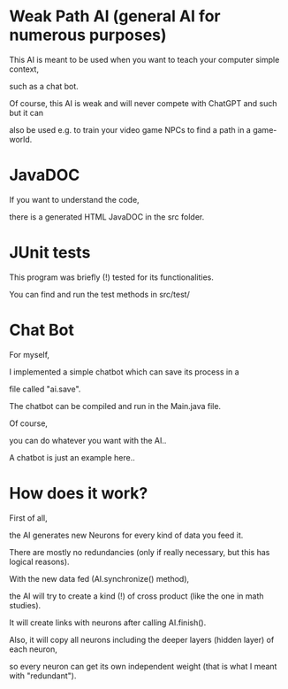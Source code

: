 # Weak Path AI (general AI for numerous purposes)

This AI is meant to be used when you want to teach your computer simple context,

such as a chat bot.

Of course, this AI is weak and will never compete with ChatGPT and such but it can

also be used e.g. to train your video game NPCs to find a path in a game-world.

# JavaDOC

If you want to understand the code,

there is a generated HTML JavaDOC in the src folder.

# JUnit tests

This program was briefly (!) tested for its functionalities.

You can find and run the test methods in src/test/

# Chat Bot

For myself,

I implemented a simple chatbot which can save its process in a

file called "ai.save".

The chatbot can be compiled and run in the Main.java file.

Of course,

you can do whatever you want with the AI..

A chatbot is just an example here..

# How does it work?

First of all,

the AI generates new Neurons for every kind of data you feed it.

There are mostly no redundancies (only if really necessary, but this has logical reasons).

With the new data fed (AI.synchronize() method),

the AI will try to create a kind (!) of cross product (like the one in math studies).

It will create links with neurons after calling AI.finish().

Also, it will copy all neurons including the deeper layers (hidden layer) of each neuron,

so every neuron can get its own independent weight (that is what I meant with "redundant").